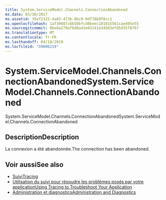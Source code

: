 ```yaml
---
title: System.ServiceModel.Channels.ConnectionAbandoned
ms.date: 03/30/2017
ms.assetid: 35ef2322-4a83-473b-8bc0-0df78b9f8cc1
ms.openlocfilehash: 1af39687c6b50bfcd8beec181015561cae495e55
ms.sourcegitcommit: 0be8a279af6d8a43e03141e349d3efd5d35f8767
ms.translationtype: MT
ms.contentlocale: fr-FR
ms.lasthandoff: 04/18/2019
ms.locfileid: "59086219"
---
```

# <a name="systemservicemodelchannelsconnectionabandoned"></a><span data-ttu-id="104ee-102">System.ServiceModel.Channels.ConnectionAbandoned</span><span class="sxs-lookup"><span data-stu-id="104ee-102">System.ServiceModel.Channels.ConnectionAbandoned</span></span>
<span data-ttu-id="104ee-103">System.ServiceModel.Channels.ConnectionAbandoned</span><span class="sxs-lookup"><span data-stu-id="104ee-103">System.ServiceModel.Channels.ConnectionAbandoned</span></span>  
  
## <a name="description"></a><span data-ttu-id="104ee-104">Description</span><span class="sxs-lookup"><span data-stu-id="104ee-104">Description</span></span>  
 <span data-ttu-id="104ee-105">La connexion a été abandonnée.</span><span class="sxs-lookup"><span data-stu-id="104ee-105">The connection has been abandoned.</span></span>  
  
## <a name="see-also"></a><span data-ttu-id="104ee-106">Voir aussi</span><span class="sxs-lookup"><span data-stu-id="104ee-106">See also</span></span>

- [<span data-ttu-id="104ee-107">Suivi</span><span class="sxs-lookup"><span data-stu-id="104ee-107">Tracing</span></span>](../../../../../docs/framework/wcf/diagnostics/tracing/index.md)
- [<span data-ttu-id="104ee-108">Utilisation du suivi pour résoudre les problèmes posés par votre application</span><span class="sxs-lookup"><span data-stu-id="104ee-108">Using Tracing to Troubleshoot Your Application</span></span>](../../../../../docs/framework/wcf/diagnostics/tracing/using-tracing-to-troubleshoot-your-application.md)
- [<span data-ttu-id="104ee-109">Administration et diagnostics</span><span class="sxs-lookup"><span data-stu-id="104ee-109">Administration and Diagnostics</span></span>](../../../../../docs/framework/wcf/diagnostics/index.md)
